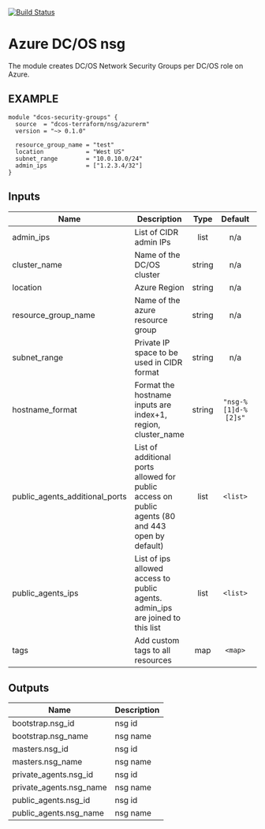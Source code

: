 [![Build Status](https://jenkins-terraform.mesosphere.com/service/dcos-terraform-jenkins/buildStatus/icon?job=dcos-terraform%2Fterraform-azurerm-nsg%2Fsupport%252F0.1.x)](https://jenkins-terraform.mesosphere.com/service/dcos-terraform-jenkins/job/dcos-terraform/job/SKELETON/job/support%252F0.1.x/)

Azure DC/OS nsg
===========
The module creates DC/OS Network Security Groups per DC/OS role on Azure.

EXAMPLE
-------

```hcl
module "dcos-security-groups" {
  source  = "dcos-terraform/nsg/azurerm"
  version = "~> 0.1.0"

  resource_group_name = "test"
  location            = "West US"
  subnet_range        = "10.0.10.0/24"
  admin_ips           = ["1.2.3.4/32"]
}
```

## Inputs

| Name | Description | Type | Default | Required |
|------|-------------|:----:|:-----:|:-----:|
| admin\_ips | List of CIDR admin IPs | list | n/a | yes |
| cluster\_name | Name of the DC/OS cluster | string | n/a | yes |
| location | Azure Region | string | n/a | yes |
| resource\_group\_name | Name of the azure resource group | string | n/a | yes |
| subnet\_range | Private IP space to be used in CIDR format | string | n/a | yes |
| hostname\_format | Format the hostname inputs are index+1, region, cluster_name | string | `"nsg-%[1]d-%[2]s"` | no |
| public\_agents\_additional\_ports | List of additional ports allowed for public access on public agents (80 and 443 open by default) | list | `<list>` | no |
| public\_agents\_ips | List of ips allowed access to public agents. admin_ips are joined to this list | list | `<list>` | no |
| tags | Add custom tags to all resources | map | `<map>` | no |

## Outputs

| Name | Description |
|------|-------------|
| bootstrap.nsg\_id | nsg id |
| bootstrap.nsg\_name | nsg name |
| masters.nsg\_id | nsg id |
| masters.nsg\_name | nsg name |
| private\_agents.nsg\_id | nsg id |
| private\_agents.nsg\_name | nsg name |
| public\_agents.nsg\_id | nsg id |
| public\_agents.nsg\_name | nsg name |


